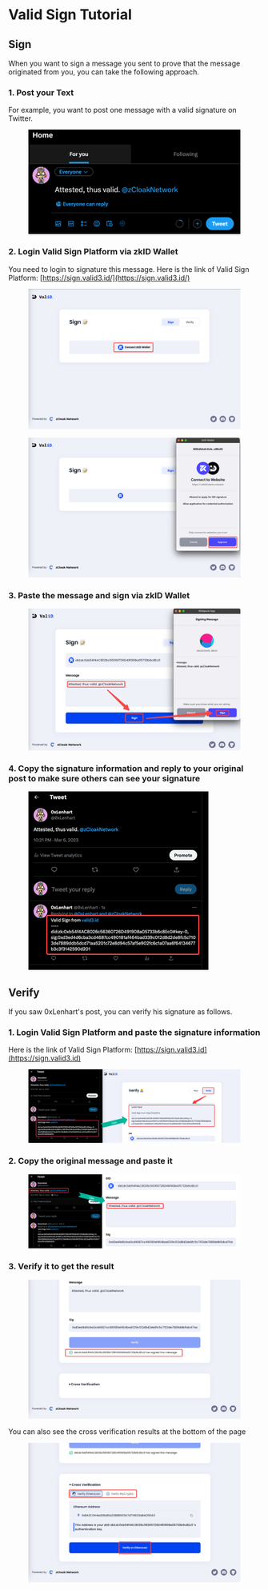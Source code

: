 # Valid Sign Tutorial

## Sign

When you want to sign a message you sent to prove that the message originated from you, you can take the following approach.

### 1. Post your Text

For example, you want to post one message with a valid signature on Twitter.

<figure><img src=".gitbook/assets/1.png" alt=""><figcaption></figcaption></figure>

### 2. Login Valid Sign Platform via zkID Wallet

You need to login to signature this message. Here is the link of Valid Sign Platform: [https://sign.valid3.id/](https://sign.valid3.id/)

<figure><img src=".gitbook/assets/2.png" alt=""><figcaption></figcaption></figure>

<figure><img src=".gitbook/assets/2.2.png" alt=""><figcaption></figcaption></figure>

### 3. Paste the message and sign via zkID Wallet

<figure><img src=".gitbook/assets/3.png" alt=""><figcaption></figcaption></figure>

### 4. Copy the signature information and reply to your original post to make sure others can see your signature

<figure><img src=".gitbook/assets/4.png" alt=""><figcaption></figcaption></figure>

## Verify

If you saw 0xLenhart's post, you can verify his signature as follows.

### 1. Login Valid Sign Platform and paste the signature information

Here is the link of Valid Sign Platform: [https://sign.valid3.id](https://sign.valid3.id)

<figure><img src=".gitbook/assets/-1.png" alt=""><figcaption></figcaption></figure>

### 2. Copy the original message and paste it

<figure><img src=".gitbook/assets/-2.png" alt=""><figcaption></figcaption></figure>

### 3. Verify it to get the result

<figure><img src=".gitbook/assets/-3.png" alt=""><figcaption></figcaption></figure>

You can also see the cross verification results at the bottom of the page

<figure><img src=".gitbook/assets/-3.1.png" alt=""><figcaption></figcaption></figure>
